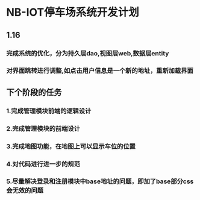 # NB-IOT停车场系统开发计划

## 1.16

### 完成系统的优化，分为持久层dao,视图层web,数据层entity

### 对界面跳转进行调整,如点击用户信息是一个新的地址，重新加载界面

## 下个阶段的任务

### 1.完成管理模块前端的逻辑设计

### 2.完成管理模块的前端设计

### 3.完成地图功能，在地图上可以显示车位的位置

### 4.对代码进行进一步的规范

### 5.尽量解决登录和注册模块中base地址的问题，即加了base部分css会无效的问题

